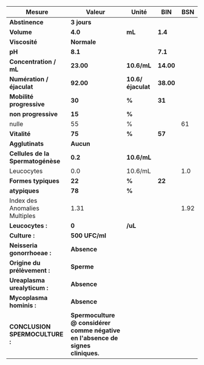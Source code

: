 |              Mesure             |                                     Valeur                                    |      Unité      |   BIN   | BSN|
|---------------------------------|-------------------------------------------------------------------------------|-----------------|---------|----|
|          **Abstinence**         |                                  **3 jours**                                  |                 |         |    |
|            **Volume**           |                                    **4.0**                                    |      **mL**     | **1.4** |    |
|          **Viscosité**          |                                  **Normale**                                  |                 |         |    |
|              **pH**             |                                    **8.1**                                    |                 | **7.1** |    |
|      **Concentration / mL**     |                                   **23.00**                                   |   **10.6/mL**   |**14.00**|    |
|    **Numération / éjaculat**    |                                   **92.00**                                   |**10.6/éjaculat**|**38.00**|    |
|     **Mobilité progressive**    |                                     **30**                                    |      **%**      |  **31** |    |
|       **non progressive**       |                                     **15**                                    |      **%**      |         |    |
|              nulle              |                                       55                                      |        %        |         | 61 |
|           **Vitalité**          |                                     **75**                                    |      **%**      |  **57** |    |
|         **Agglutinats**         |                                   **Aucun**                                   |                 |         |    |
|**Cellules de la Spermatogénèse**|                                    **0.2**                                    |   **10.6/mL**   |         |    |
|            Leucocytes           |                                      0.0                                      |     10.6/mL     |         | 1.0|
|       **Formes typiques**       |                                     **22**                                    |      **%**      |  **22** |    |
|          **atypiques**          |                                     **78**                                    |      **%**      |         |    |
|  Index des Anomalies Multiples  |                                      1.31                                     |                 |         |1.92|
|         **Leucocytes :**        |                                     **0**                                     |     **/uL**     |         |    |
|          **Culture :**          |                                 **500 UFC/ml**                                |                 |         |    |
|   **Neisseria gonorrhoeae :**   |                                  **Absence**                                  |                 |         |    |
|   **Origine du prélèvement :**  |                                   **Sperme**                                  |                 |         |    |
|   **Ureaplasma urealyticum :**  |                                  **Absence**                                  |                 |         |    |
|     **Mycoplasma hominis :**    |                                  **Absence**                                  |                 |         |    |
|  **CONCLUSION SPERMOCULTURE :** |**Spermoculture @ considérer comme négative en l'absence de signes cliniques.**|                 |         |    |